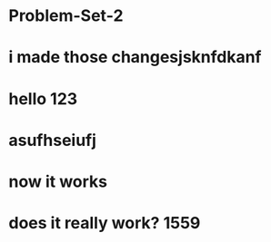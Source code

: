 # Problem-Set-2

# i made those changesjsknfdkanf
# hello 123
# asufhseiufj
# now it works
# does it really work? 1559
